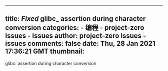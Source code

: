 
---
title: _Fixed_ glibc_ assertion during character conversion
categories: 
    - 编程
    - project-zero issues - issues
author: project-zero issues - issues
comments: false
date: Thu, 28 Jan 2021 17:36:21 GMT
thumbnail: 
---

<div>   
glibc: assertion during character conversion  
</div>
            